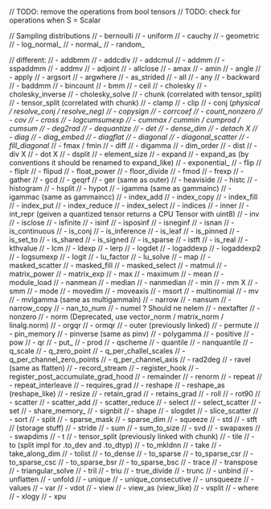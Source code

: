 // TODO: remove the operations from bool tensors
// TODO: check for operations when S = Scalar

// Sampling distributions
// - bernoulli
// - uniform
// - cauchy
// - geometric
// - log_normal_
// - normal_
// - random_

// different:
// - addbmm
// - addcdiv
// - addcmul
// - addmm
// - sspaddmm
// - addmv
// - adjoint
// - allclose
// - amax
// - amin
// - angle
// - apply
// - argsort
// - argwhere
// - as_strided
// - all
// - any
// - backward
// - baddmm
// - bincount
// - bmm
// - ceil
// - cholesky
// - cholesky_inverse
// - cholesky_solve
// - chunk (correlated with tensor_split)
// - tensor_split (correlated with chunk)
// - clamp
// - clip
// - conj (_physical / resolve_conj / resolve_neg)
// - copysign
// - corrcoef
// - count_nonzero
// - cov
// - cross
// - logcumsumexp
// - cummax / cummin / cumprod / cumsum
// - deg2rad
// - dequantize
// - det
// - dense_dim
// - detach X
// - diag
// - diag_embed
// - diagflat
// - diagonal
// - diagonal_scatter
// - fill_diagonal_
// - fmax / fmin
// - diff
// - digamma
// - dim_order
// - dist
// - div X
// - dot X
// - dsplit
// - element_size
// - expand
// - expand_as (by conventions it should be renamed to expand_like)
// - exponential_
// - flip
// - fliplr
// - flipud
// - float_power
// - floor_divide
// - fmod
// - frexp
// - gather
// - gcd
// - geqrf
// - ger (same as outer)
// - heaviside
// - histc
// - histogram
// - hsplit
// - hypot
// - igamma (same as gammainc)
// - igammac (same as gammaincc)
// - index_add
// - index_copy
// - index_fill
// - index_put
// - index_reduce
// - index_select
// - indices
// - inner
// - int_repr (geiven a quantized tensor returns a CPU Tensor with uint8)
// - inv
// - isclose
// - isfinite
// - isinf
// - isposinf
// - isneginf
// - isnan
// - is_continuous
// - is_conj
// - is_inference
// - is_leaf
// - is_pinned
// - is_set_to
// - is_shared
// - is_signed
// - is_sparse
// - istft
// - is_real
// - kthvalue
// - lcm
// - ldexp
// - lerp
// - logdet
// - logaddexp
// - logaddexp2
// - logsumexp
// - logit
// - lu_factor
// - lu_solve
// - map
// - masked_scatter
// - masked_fill
// - masked_select
// - matmul
// - matrix_power
// - matrix_exp
// - max
// - maximum
// - mean
// - module_load
// - nanmean
// - median
// - nanmedian
// - min
// - mm X
// - smm
// - mode
// - movedim
// - moveaxis
// - msort
// - multinomial
// - mv
// - mvlgamma (same as multigammaln)
// - narrow
// - nansum
// - narrow_copy
// - nan_to_num
// - numel ? Should ne nelem
// - nextafter
// - nonzero
// - norm (Deprecated, use vector_norm / matrix_norm / linalg.norm)
// - orgqr
// - ormqr
// - outer (previously linked)
// - permute
// - pin_memory
// - pinverse (same as pinv)
// - polygamma
// - positive
// - pow
// - qr
// - put_
// - prod
// - qscheme
// - quantile
// - nanquantile
// - q_scale
// - q_zero_point
// - q_per_challel_scales
// - q_per_channel_zero_points
// - q_per_channel_axis
// - rad2deg
// - ravel (same as flatten)
// - record_stream
// - register_hook
// - register_post_accumulate_grad_hood
// - remainder
// - renorm
// - repeat
// - repeat_interleave
// - requires_grad
// - reshape
// - reshape_as (reshape_like)
// - resize
// - retain_grad
// - retains_grad
// - roll
// - rot90
// - scatter
// - scatter_add
// - scatter_reduce
// - select
// - select_scatter
// - set
// - share_memory_
// - signbit
// - shape
// - slogdet
// - slice_scatter
// - sort
// - split
// - sparse_mask
// - sparse_dim
// - squeeze
// - std
// - stft
// (storage stuff)
// - stride
// - sum
// - sum_to_size
// - svd
// - swapaxes
// - swapdims
// - t
// - tensor_split (previously linked with chunk)
// - tile
// - to (split impl for .to_dev and .to_dtyp)
// - to_mkldnn
// - take
// - take_along_dim
// - tolist
// - to_dense
// - to_sparse
// - to_sparse_csr
// - to_sparse_csc
// - to_sparse_bsr
// - to_sparse_bsc
// - trace
// - transpose
// - triangular_solve
// - tril
// - triu
// - true_divide
// - trunc
// - unbind
// - unflatten
// - unfold
// - unique
// - unique_consecutive
// - unsqueeze
// - values
// - var
// - vdot
// - view
// - view_as (view_like)
// - vsplit
// - where
// - xlogy
// - xpu
